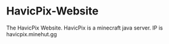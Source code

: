 # HavicPix-Website
The HavicPix Website. HavicPix is a minecraft java server. IP is havicpix.minehut.gg

